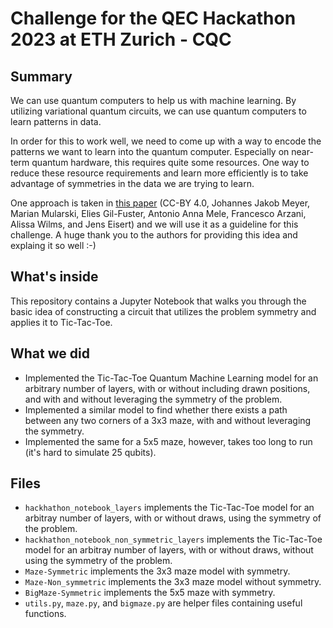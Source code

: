 # Challenge for the QEC Hackathon 2023 at ETH Zurich - CQC

## Summary
We can use quantum computers to help us with machine learning. By utilizing variational quantum circuits, we can use quantum computers to learn patterns in data.

In order for this to work well, we need to come up with a way to encode the patterns we want to learn into the quantum computer. Especially on near-term quantum hardware, this requires quite some resources. One way to reduce these resource requirements and learn more efficiently is to take advantage of symmetries in the data we are trying to learn.

One approach is taken in [this paper](https://journals.aps.org/prxquantum/abstract/10.1103/PRXQuantum.4.010328) (CC-BY 4.0, Johannes Jakob Meyer, Marian Mularski, Elies Gil-Fuster, Antonio Anna Mele, Francesco Arzani, Alissa Wilms, and Jens Eisert) and we will use it as a guideline for this challenge. A huge thank you to the authors for providing this idea and explaing it so well :-)

## What's inside
This repository contains a Jupyter Notebook that walks you through the basic idea of constructing a circuit that utilizes the problem symmetry and applies it to Tic-Tac-Toe.

## What we did
- Implemented the Tic-Tac-Toe Quantum Machine Learning model for an arbitrary number of layers, with or without including drawn positions, and with and without leveraging the symmetry of the problem.
- Implemented a similar model to find whether there exists a path between any two corners of a 3x3 maze, with and without leveraging the symmetry.
- Implemented the same for a 5x5 maze, however, takes too long to run (it's hard to simulate 25 qubits).

## Files
- <code>hackhathon_notebook_layers</code> implements the Tic-Tac-Toe model for an arbitray number of layers, with or without draws, using the symmetry of the problem.
- <code>hackhathon_notebook_non_symmetric_layers</code> implements the Tic-Tac-Toe model for an arbitray number of layers, with or without draws, without using the symmetry of the problem.
- <code>Maze-Symmetric</code> implements the 3x3 maze model with symmetry.
- <code>Maze-Non_symmetric</code> implements the 3x3 maze model without symmetry.
- <code>BigMaze-Symmetric</code> implements the 5x5 maze with symmetry.
- <code>utils.py</code>, <code>maze.py</code>, and <code>bigmaze.py</code> are helper files containing useful functions.
